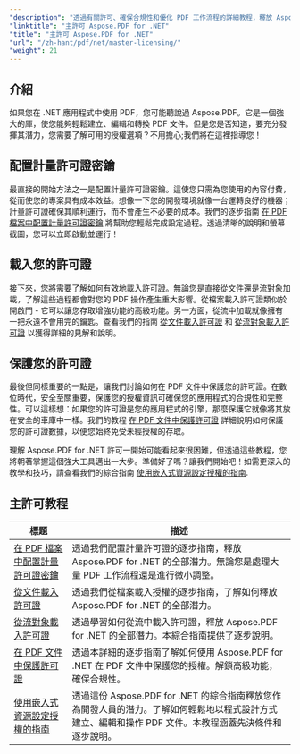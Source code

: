 ```yaml
---
"description": "透過有關許可、確保合規性和優化 PDF 工作流程的詳細教程，釋放 Aspose.PDF for .NET 的全部潛力。"
"linktitle": "主許可 Aspose.PDF for .NET"
"title": "主許可 Aspose.PDF for .NET"
"url": "/zh-hant/pdf/net/master-licensing/"
"weight": 21
---
```


## 介紹

如果您在 .NET 應用程式中使用 PDF，您可能聽說過 Aspose.PDF。它是一個強大的庫，使您能夠輕鬆建立、編輯和轉換 PDF 文件。但是您是否知道，要充分發揮其潛力，您需要了解可用的授權選項？不用擔心;我們將在這裡指導您！

## 配置計量許可證密鑰
最直接的開始方法之一是配置計量許可證密鑰。這使您只需為您使用的內容付費，從而使您的專案具有成本效益。想像一下您的開發環境就像一台運轉良好的機器；計量許可證確保其順利運行，而不會產生不必要的成本。我們的逐步指南 [在 PDF 檔案中配置計量許可證密鑰](./configureing-metered-license-keys/) 將幫助您輕鬆完成設定過程。透過清晰的說明和螢幕截圖，您可以立即啟動並運行！

## 載入您的許可證
接下來，您將需要了解如何有效地載入許可證。無論您是直接從文件還是流對象加載，了解這些過程都會對您的 PDF 操作產生重大影響。從檔案載入許可證類似於開啟門 - 它可以讓您存取增強功能的高級功能。另一方面，從流中加載就像擁有一把永遠不會用完的鑰匙。查看我們的指南 [從文件載入許可證](./loading-license-from-file/) 和 [從流對象載入許可證](./loading-license-from-stream-object/) 以獲得詳細的見解和說明。

## 保護您的許可證
最後但同樣重要的一點是，讓我們討論如何在 PDF 文件中保護您的許可證。在數位時代，安全至關重要，保護您的授權資訊可確保您的應用程式的合規性和完整性。可以這樣想：如果您的許可證是您的應用程式的引擎，那麼保護它就像將其放在安全的車庫中一樣。我們的教程 [在 PDF 文件中保護許可證](./securing-license/) 詳細說明如何保護您的許可證數據，以便您始終免受未經授權的存取。

理解 Aspose.PDF for .NET 許可一開始可能看起來很困難，但透過這些教程，您將朝著掌握這個強大工具邁出一大步。準備好了嗎？讓我們開始吧！如需更深入的教學和技巧，請查看我們的綜合指南 [使用嵌入式資源設定授權的指南](./guide-to-set-license-using-embedded-resource/). 


## 主許可教程
|標題 |描述 |
| --- | --- | 
| [在 PDF 檔案中配置計量許可證密鑰](./configureing-metered-license-keys/) |透過我們配置計量許可證的逐步指南，釋放 Aspose.PDF for .NET 的全部潛力。無論您是處理大量 PDF 工作流程還是進行微小調整。 |  
| [從文件載入許可證](./loading-license-from-file/) |透過我們從檔案載入授權的逐步指南，了解如何釋放 Aspose.PDF for .NET 的全部潛力。 |  
| [從流對象載入許可證](./loading-license-from-stream-object/) |透過學習如何從流中載入許可證，釋放 Aspose.PDF for .NET 的全部潛力。本綜合指南提供了逐步說明。 |  
| [在 PDF 文件中保護許可證](./securing-license/) |透過本詳細的逐步指南了解如何使用 Aspose.PDF for .NET 在 PDF 文件中保護您的授權。解鎖高級功能，確保合規性。 |  
| [使用嵌入式資源設定授權的指南](./guide-to-set-license-using-embedded-resource/) |透過這份 Aspose.PDF for .NET 的綜合指南釋放您作為開發人員的潛力。了解如何輕鬆地以程式設計方式建立、編輯和操作 PDF 文件。本教程涵蓋先決條件和逐步說明。 |